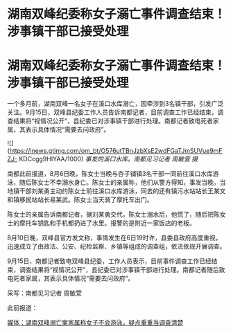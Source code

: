 # 湖南双峰纪委称女子溺亡事件调查结束！涉事镇干部已接受处理

# 湖南双峰纪委称女子溺亡事件调查结束！涉事镇干部已接受处理

一个多月前，湖南双峰一名女子在溪口水库溺亡，因牵涉到3名镇干部，引发广泛关注。9月15日，双峰县纪委工作人员告诉南都记者，目前调查工作已经结束，调查结果将“视情况公开”，县纪委已对涉事镇干部进行处理。南都记者致电死者家属，其表示具体情况“需要去问政府”。

![](https://inews.gtimg.com/om_bt/O576utTBnJzbXsE2wdFGaTJmSUVue9mFZJ-
KDCcgg9HIYAA/1000) _事发的溪口水库。南都见习记者 周敏萱 摄_

南都此前报道，8月6日晚，陈女士当晚与杏子铺镇3名干部一同前往溪口水库游泳，随后陈女士不幸溺水身亡。陈女士的亲属称，他们从警方得知，事发当晚，当地镇干部刘某勇主动约陈女士前往溪口水库游泳，同去的还有镇污水站站长王某文和镇移民站站长易某武。陈女士当天骑了摩托车出门。

陈女士的亲属告诉南都记者，据刘某勇交代，陈女士溺水后，他慌了，随后把陈女士的摩托车钥匙和手机都扔进了水里。报警的是附近一家饭店的老板。

8月10日晚，双峰县官方发文称，事情发生在6日19时许，县委县政府高度重视，迅速成立了由政法、公安、纪检监察、乡镇等组成的调查组，依法依规开展调查。

9月15日，南都记者致电双峰县纪委，工作人员表示，目前事件调查工作已经结束，调查结果将“视情况公开”，县纪委已对涉事镇干部进行处理。南都记者随后致电死者家属，其表示具体情况“需要去问政府”。

采写：南都见习记者 周敏萱

此前报道：

[媒体：湖南双峰溺亡案家属称女子不会游泳，疑点重重当调查清楚](https://new.qq.com/rain/a/20230814A05VQH00)

